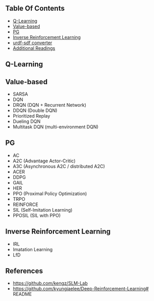 ## Table Of Contents   
 - [Q-Learning](#Q-Learning)
 - [Value-based](#Value-based)  
 - [PG](#PG)
 - [Inverse Reinforcement Learning](#Inverse_Reinforcement_Learning)
 - [urdf-sdf converter](#urdf-sdf-converter)
 - [Additional Readings](#additional-readings)   


## Q-Learning


## Value-based

  - SARSA
  - DQN
  - DRQN (DQN + Recurrent Network)
  - DDQN (Double DQN)
  - Prioritized Replay
  - Dueling DQN
  - Multitask DQN (multi-environment DQN)


## PG

  - AC
  - A2C  (Advantage Actor-Critic) 
  - A3C  (Asynchronous A2C / distributed A2C)
  - ACER
  - DDPG
  - GAIL
  - HER
  - PPO (Proximal Policy Optimization) 
  - TRPO
  - REINFORCE
  - SIL (Self-Imitation Learning) 
  - PPOSIL (SIL with PPO)


## Inverse Reinforcement Learning
 
  - IRL
  - Imatation Learning
  - LfD

   
   
## References

 - https://github.com/kengz/SLM-Lab
 - https://github.com/kyungjaelee/Deep-Reinforcement-Learning# README
